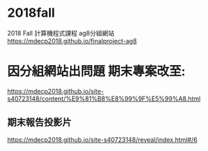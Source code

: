 # 2018fall
2018 Fall 計算機程式課程 ag8分組網站
https://mdecp2018.github.io/finalproject-ag8
# 因分組網站出問題 期末專案改至:
https://mdecp2018.github.io/site-s40723148/content/%E9%81%B8%E8%99%9F%E5%99%A8.html
## 期末報告投影片
https://mdecp2018.github.io/site-s40723148/reveal/index.html#/6
